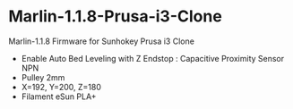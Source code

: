 # Marlin-1.1.8-Prusa-i3-Clone
Marlin-1.1.8  Firmware for Sunhokey Prusa i3 Clone


* Enable Auto Bed Leveling with Z Endstop : Capacitive Proximity Sensor NPN
* Pulley 2mm
* X=192, Y=200, Z=180
* Filament eSun PLA+
